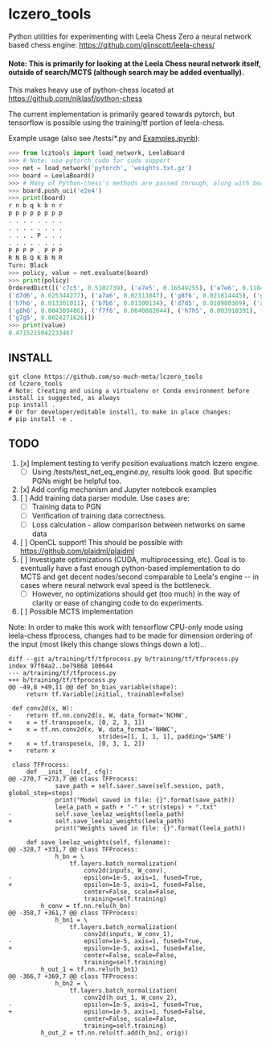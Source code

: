 # lczero_tools
Python utilities for experimenting with Leela Chess Zero a neural network based chess engine: https://github.com/glinscott/leela-chess/

#### Note: This is primarily for looking at the Leela Chess neural network itself, outside of search/MCTS (although search may be added eventually).

This makes heavy use of python-chess located at https://github.com/niklasf/python-chess

The current implementation is primarily geared towards pytorch, but tensorflow is possible using the training/tf portion of leela-chess.

Example usage (also see /tests/*.py and [Examples.ipynb](https://github.com/so-much-meta/lczero_tools/blob/master/notebooks/Examples.ipynb)):
```python
>>> from lcztools import load_network, LeelaBoard
>>> # Note: use pytorch_cuda for cuda support
>>> net = load_network('pytorch', 'weights.txt.gz')
>>> board = LeelaBoard()
>>> # Many of Python-chess's methods are passed through, along with board representation
>>> board.push_uci('e2e4')
>>> print(board)
r n b q k b n r
p p p p p p p p
. . . . . . . .
. . . . . . . .
. . . . P . . .
. . . . . . . .
P P P P . P P P
R N B Q K B N R
Turn: Black
>>> policy, value = net.evaluate(board)
>>> print(policy)
OrderedDict([('c7c5', 0.5102739), ('e7e5', 0.16549255), ('e7e6', 0.11846365), ('c7c6', 0.034872748),
('d7d6', 0.025344277), ('a7a6', 0.02313047), ('g8f6', 0.021814445), ('g7g6', 0.01614216), ('b8c6', 0.013772337),
('h7h6', 0.013361011), ('b7b6', 0.01300134), ('d7d5', 0.010980369), ('a7a5', 0.008497312), ('b8a6', 0.0048270077),
('g8h6', 0.004309486), ('f7f6', 0.0040882644), ('h7h5', 0.003910391), ('b7b5', 0.0027878743), ('f7f5', 0.0025032777),
('g7g5', 0.0024271626)])
>>> print(value)
0.4715215042233467
```

## INSTALL
```
git clone https://github.com/so-much-meta/lczero_tools
cd lczero_tools
# Note: Creating and using a virtualenv or Conda environment before install is suggested, as always
pip install .
# Or for developer/editable install, to make in place changes:
# pip install -e .
```

## TODO
1. [x] Implement testing to verify position evaluations match lczero engine.
   * [ ] Using /tests/test_net_eq_engine.py, results look good. But specific PGNs might be helpful too.
2. [x] Add config mechanism and Jupyter notebook examples
3. [ ] Add training data parser module. Use cases are:
   * [ ] Training data to PGN
   * [ ] Verification of training data correctness.
   * [ ] Loss calculation - allow comparison between networks on same data
4. [ ] OpenCL support! This should be possible with https://github.com/plaidml/plaidml
5. [ ] Investigate optimizations (CUDA, multiprocessing, etc). Goal is to eventually have a fast enough python-based implementation to do MCTS and get decent nodes/second comparable to Leela's engine -- in cases where neural network eval speed is the bottleneck.
   * [ ] However, no optimizations should get (too much) in the way of clarity or ease of changing code to do experiments.
6. [ ] Possible MCTS implementation

Note: In order to make this work with tensorflow CPU-only mode using leela-chess tfprocess, changes had to be made for dimension ordering of the input (most likely this change slows things down a lot)...
```
diff --git a/training/tf/tfprocess.py b/training/tf/tfprocess.py
index 97f04a2..be79868 100644
--- a/training/tf/tfprocess.py
+++ b/training/tf/tfprocess.py
@@ -49,8 +49,11 @@ def bn_bias_variable(shape):
     return tf.Variable(initial, trainable=False)
 
 def conv2d(x, W):
-    return tf.nn.conv2d(x, W, data_format='NCHW',
+    x = tf.transpose(x, [0, 2, 3, 1])
+    x = tf.nn.conv2d(x, W, data_format='NHWC',
                         strides=[1, 1, 1, 1], padding='SAME')
+    x = tf.transpose(x, [0, 3, 1, 2])
+    return x
 
 class TFProcess:
     def __init__(self, cfg):
@@ -270,7 +273,7 @@ class TFProcess:
             save_path = self.saver.save(self.session, path, global_step=steps)
             print("Model saved in file: {}".format(save_path))
             leela_path = path + "-" + str(steps) + ".txt"
-            self.save_leelaz_weights(leela_path) 
+            self.save_leelaz_weights(leela_path)
             print("Weights saved in file: {}".format(leela_path))
 
     def save_leelaz_weights(self, filename):
@@ -328,7 +331,7 @@ class TFProcess:
             h_bn = \
                 tf.layers.batch_normalization(
                     conv2d(inputs, W_conv),
-                    epsilon=1e-5, axis=1, fused=True,
+                    epsilon=1e-5, axis=1, fused=False,
                     center=False, scale=False,
                     training=self.training)
         h_conv = tf.nn.relu(h_bn)
@@ -358,7 +361,7 @@ class TFProcess:
             h_bn1 = \
                 tf.layers.batch_normalization(
                     conv2d(inputs, W_conv_1),
-                    epsilon=1e-5, axis=1, fused=True,
+                    epsilon=1e-5, axis=1, fused=False,
                     center=False, scale=False,
                     training=self.training)
         h_out_1 = tf.nn.relu(h_bn1)
@@ -366,7 +369,7 @@ class TFProcess:
             h_bn2 = \
                 tf.layers.batch_normalization(
                     conv2d(h_out_1, W_conv_2),
-                    epsilon=1e-5, axis=1, fused=True,
+                    epsilon=1e-5, axis=1, fused=False,
                     center=False, scale=False,
                     training=self.training)
         h_out_2 = tf.nn.relu(tf.add(h_bn2, orig))
```
